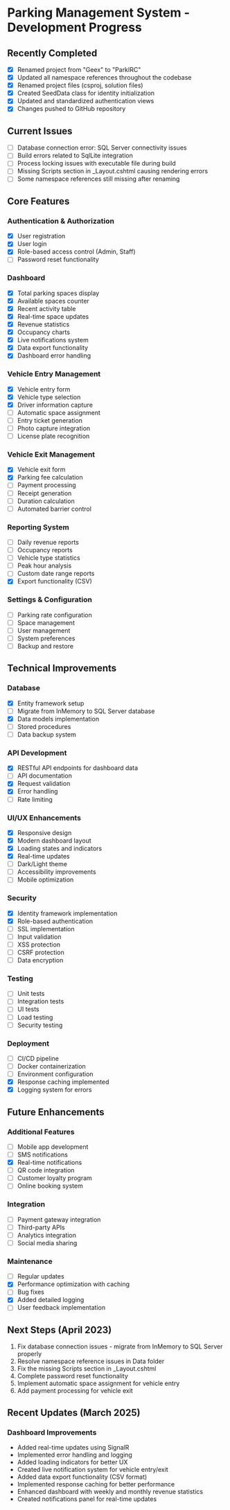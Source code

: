 # Parking Management System - Development Progress

## Recently Completed
- [x] Renamed project from "Geex" to "ParkIRC"
- [x] Updated all namespace references throughout the codebase
- [x] Renamed project files (csproj, solution files)
- [x] Created SeedData class for identity initialization
- [x] Updated and standardized authentication views
- [x] Changes pushed to GitHub repository

## Current Issues
- [ ] Database connection error: SQL Server connectivity issues
- [ ] Build errors related to SqlLite integration
- [ ] Process locking issues with executable file during build
- [ ] Missing Scripts section in _Layout.cshtml causing rendering errors
- [ ] Some namespace references still missing after renaming

## Core Features

### Authentication & Authorization
- [x] User registration
- [x] User login
- [x] Role-based access control (Admin, Staff)
- [ ] Password reset functionality

### Dashboard
- [x] Total parking spaces display
- [x] Available spaces counter
- [x] Recent activity table
- [x] Real-time space updates
- [x] Revenue statistics
- [x] Occupancy charts
- [x] Live notifications system
- [x] Data export functionality
- [x] Dashboard error handling

### Vehicle Entry Management
- [x] Vehicle entry form
- [x] Vehicle type selection
- [x] Driver information capture
- [ ] Automatic space assignment
- [ ] Entry ticket generation
- [ ] Photo capture integration
- [ ] License plate recognition

### Vehicle Exit Management
- [x] Vehicle exit form
- [x] Parking fee calculation
- [ ] Payment processing
- [ ] Receipt generation
- [ ] Duration calculation
- [ ] Automated barrier control

### Reporting System
- [ ] Daily revenue reports
- [ ] Occupancy reports
- [ ] Vehicle type statistics
- [ ] Peak hour analysis
- [ ] Custom date range reports
- [x] Export functionality (CSV)

### Settings & Configuration
- [ ] Parking rate configuration
- [ ] Space management
- [ ] User management
- [ ] System preferences
- [ ] Backup and restore

## Technical Improvements

### Database
- [x] Entity framework setup
- [ ] Migrate from InMemory to SQL Server database
- [x] Data models implementation 
- [ ] Stored procedures
- [ ] Data backup system

### API Development
- [x] RESTful API endpoints for dashboard data
- [ ] API documentation
- [x] Request validation
- [x] Error handling
- [ ] Rate limiting

### UI/UX Enhancements
- [x] Responsive design
- [x] Modern dashboard layout
- [x] Loading states and indicators
- [x] Real-time updates
- [ ] Dark/Light theme
- [ ] Accessibility improvements
- [ ] Mobile optimization

### Security
- [x] Identity framework implementation 
- [x] Role-based authentication
- [ ] SSL implementation
- [ ] Input validation
- [ ] XSS protection
- [ ] CSRF protection
- [ ] Data encryption

### Testing
- [ ] Unit tests
- [ ] Integration tests
- [ ] UI tests
- [ ] Load testing
- [ ] Security testing

### Deployment
- [ ] CI/CD pipeline
- [ ] Docker containerization
- [ ] Environment configuration
- [x] Response caching implemented
- [x] Logging system for errors

## Future Enhancements

### Additional Features
- [ ] Mobile app development
- [ ] SMS notifications
- [x] Real-time notifications
- [ ] QR code integration
- [ ] Customer loyalty program
- [ ] Online booking system

### Integration
- [ ] Payment gateway integration
- [ ] Third-party APIs
- [ ] Analytics integration
- [ ] Social media sharing

### Maintenance
- [ ] Regular updates
- [x] Performance optimization with caching
- [ ] Bug fixes
- [x] Added detailed logging
- [ ] User feedback implementation

## Next Steps (April 2023)
1. Fix database connection issues - migrate from InMemory to SQL Server properly
2. Resolve namespace reference issues in Data folder
3. Fix the missing Scripts section in _Layout.cshtml
4. Complete password reset functionality
5. Implement automatic space assignment for vehicle entry
6. Add payment processing for vehicle exit

## Recent Updates (March 2025)

### Dashboard Improvements
- Added real-time updates using SignalR
- Implemented error handling and logging
- Added loading indicators for better UX
- Created live notification system for vehicle entry/exit
- Added data export functionality (CSV format)
- Implemented response caching for better performance
- Enhanced dashboard with weekly and monthly revenue statistics
- Created notifications panel for real-time updates